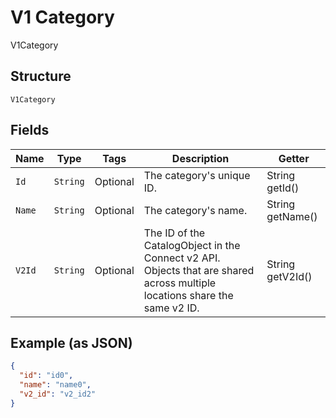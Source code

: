 
# V1 Category

V1Category

## Structure

`V1Category`

## Fields

| Name | Type | Tags | Description | Getter |
|  --- | --- | --- | --- | --- |
| `Id` | `String` | Optional | The category's unique ID. | String getId() |
| `Name` | `String` | Optional | The category's name. | String getName() |
| `V2Id` | `String` | Optional | The ID of the CatalogObject in the Connect v2 API. Objects that are shared across multiple locations share the same v2 ID. | String getV2Id() |

## Example (as JSON)

```json
{
  "id": "id0",
  "name": "name0",
  "v2_id": "v2_id2"
}
```

